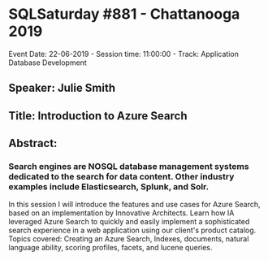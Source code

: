 # SQLSaturday #881 - Chattanooga 2019
Event Date: 22-06-2019 - Session time: 11:00:00 - Track: Application  Database Development
## Speaker: Julie Smith
## Title: Introduction to Azure Search
## Abstract:
### Search engines are NOSQL database management systems dedicated to the search for data content. Other industry examples include Elasticsearch, Splunk, and Solr. 
In this session I will introduce the features and use cases for Azure Search, based on an implementation by Innovative Architects. Learn how IA leveraged Azure Search to quickly and easily implement a sophisticated search experience in a web application using our client's product catalog. Topics covered: Creating an Azure Search, Indexes, documents, natural language ability, scoring profiles, facets, and lucene queries.
